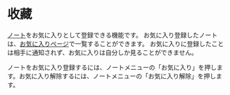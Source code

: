 # 收藏
[ノート](./node)をお気に入りとして登録できる機能です。 お気に入り登録したノートは、[お気に入りページ](./my/favorites)で一覧することができます。 お気に入りに登録したことは相手に通知されず、お気に入りは自分しか見ることができません。

ノートをお気に入り登録するには、ノートメニューの「お気に入り」を押します。お気に入り解除するには、ノートメニューの「お気に入り解除」を押します。
